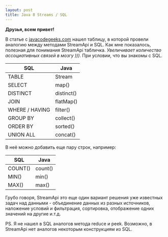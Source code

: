 ```yaml
---
layout: post
title: Java 8 Streams / SQL
---
```


**Друзья, всем привет!**

В статье с [javacodegeeks.com](https://www.javacodegeeks.com/2016/04/10-sql-tricks-didnt-think-possible.html) нашел таблицу, в которой провели аналогию между методами StreamApi и SQL. Как мне показалось, полезная для понимания StreamApi табличка. *Увеличивает количество ассоциативных связей в мозгу )))*. При условии, что вы знакомы с SQL. 

|SQL           |Java      |
|--------------|----------|
|TABLE         |Stream    |
|SELECT        |map()     |
|DISTINCT      |distinct()|
|JOIN          |flatMap() |
|WHERE / HAVING|filter()  |
|GROUP BY      |collect() |
|ORDER BY      |sorted()  |
|UNION ALL     |concat()  |

В неё можно добавить еще пару строк, например:

|SQL           |Java      |
|--------------|----------|
|COUNT()       |count()   |
|MIN()         |min()     |
|MAX()         |max()     |

Грубо говоря, StreamApi это еще один вариант решения уже известных задач над данными - объединение данных из разных источников, наложение условий и фильтрация, сортировка, отображение одних значений на другие и.т.д.

PS. Я не нашел в SQL аналогов метода reduce и peek. Возможно, в StreamApi нет аналогов некоторым конструкциям из SQL.
